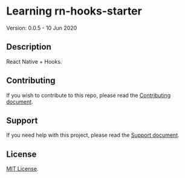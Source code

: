 # Learning rn-hooks-starter

Version: 0.0.5 - 10 Jun 2020

## Description

React Native + Hooks.

## Contributing

If you wish to contribute to this repo, please read the [Contributing document](.github/CONTRIBUTING.md).

## Support

If you need help with this project, please read the [Support document](.github/SUPPORT.md).

## License

[MIT License](LICENSE).

